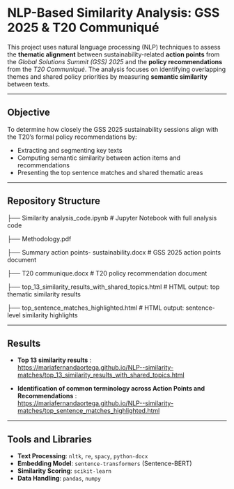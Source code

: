 # NLP-Based Similarity Analysis: GSS 2025 & T20 Communiqué

This project uses natural language processing (NLP) techniques to assess the **thematic alignment** between sustainability-related **action points** from the *Global Solutions Summit (GSS) 2025* and the **policy recommendations** from the *T20 Communiqué*. The analysis focuses on identifying overlapping themes and shared policy priorities by measuring **semantic similarity** between texts.

---

## Objective

To determine how closely the GSS 2025 sustainability sessions align with the T20’s formal policy recommendations by:
- Extracting and segmenting key texts
- Computing semantic similarity between action items and recommendations
- Presenting the top sentence matches and shared thematic areas

---
##  Repository Structure

├── Similarity analysis_code.ipynb # Jupyter Notebook with full analysis code

├── Methodology.pdf 

├── Summary action points- sustainability.docx # GSS 2025 action points document

├── T20 communique.docx # T20 policy recommendation document

├── top_13_similarity_results_with_shared_topics.html # HTML output: top thematic similarity results

├── top_sentence_matches_highlighted.html # HTML output: sentence-level similarity highlights


---

##  Results

- **Top 13 similarity results** :  
https://mariafernandaortega.github.io/NLP--similarity-matches/top_13_similarity_results_with_shared_topics.html

- **Identification of common terminology across Action Points and Recommendations** :  
https://mariafernandaortega.github.io/NLP--similarity-matches/top_sentence_matches_highlighted.html
---

##  Tools and Libraries

- **Text Processing**: `nltk`, `re`, `spacy`, `python-docx`
- **Embedding Model**: `sentence-transformers` (Sentence-BERT)
- **Similarity Scoring**: `scikit-learn`
- **Data Handling**: `pandas`, `numpy`




